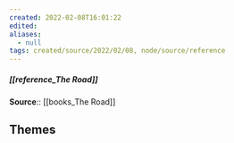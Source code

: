 ```yaml
---
created: 2022-02-08T16:01:22 
edited: 
aliases:
  - null
tags: created/source/2022/02/08, node/source/reference
---
```


##### [[reference_The Road]]
**Source**:: [[books_The Road]]

## Themes
